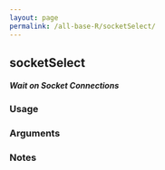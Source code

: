 ```yaml
---
layout: page
permalink: /all-base-R/socketSelect/
---
```


## __socketSelect__

#### _Wait on Socket Connections_

### Usage

### Arguments

### Notes
